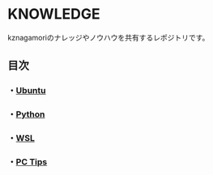 # KNOWLEDGE

kznagamoriのナレッジやノウハウを共有するレポジトリです。

## 目次

### ・[Ubuntu](./Ubuntu/README.md)
### ・[Python](./Python/README.md)
### ・[WSL](./WSL/README.md)
### ・[PC Tips](./PC_Tips/README.md)

